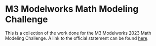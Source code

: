 
# M3 Modelworks Math Modeling Challenge

This is a collection of the work done for the M3 Modelworks 2023 Math Modeling Challenge. A link to the official statement can be found [here](https://m3challenge.siam.org/sites/default/files/uploads/M3%20Challenge%20PROBLEM_2023.pdf). 
